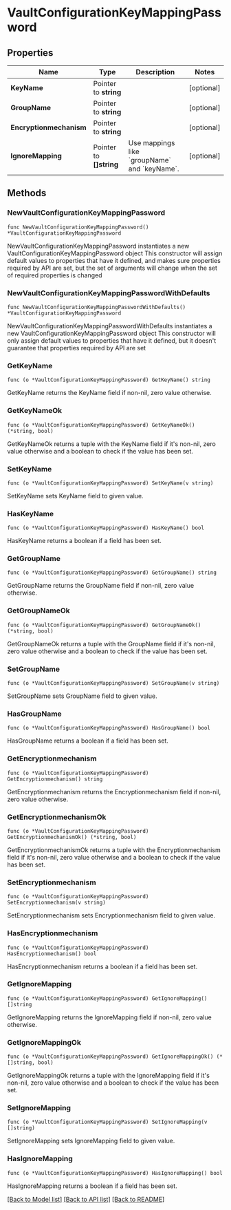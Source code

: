 # VaultConfigurationKeyMappingPassword

## Properties

Name | Type | Description | Notes
------------ | ------------- | ------------- | -------------
**KeyName** | Pointer to **string** |  | [optional] 
**GroupName** | Pointer to **string** |  | [optional] 
**Encryptionmechanism** | Pointer to **string** |  | [optional] 
**IgnoreMapping** | Pointer to **[]string** | Use mappings like &#x60;groupName&#x60; and &#x60;keyName&#x60;. | [optional] 

## Methods

### NewVaultConfigurationKeyMappingPassword

`func NewVaultConfigurationKeyMappingPassword() *VaultConfigurationKeyMappingPassword`

NewVaultConfigurationKeyMappingPassword instantiates a new VaultConfigurationKeyMappingPassword object
This constructor will assign default values to properties that have it defined,
and makes sure properties required by API are set, but the set of arguments
will change when the set of required properties is changed

### NewVaultConfigurationKeyMappingPasswordWithDefaults

`func NewVaultConfigurationKeyMappingPasswordWithDefaults() *VaultConfigurationKeyMappingPassword`

NewVaultConfigurationKeyMappingPasswordWithDefaults instantiates a new VaultConfigurationKeyMappingPassword object
This constructor will only assign default values to properties that have it defined,
but it doesn't guarantee that properties required by API are set

### GetKeyName

`func (o *VaultConfigurationKeyMappingPassword) GetKeyName() string`

GetKeyName returns the KeyName field if non-nil, zero value otherwise.

### GetKeyNameOk

`func (o *VaultConfigurationKeyMappingPassword) GetKeyNameOk() (*string, bool)`

GetKeyNameOk returns a tuple with the KeyName field if it's non-nil, zero value otherwise
and a boolean to check if the value has been set.

### SetKeyName

`func (o *VaultConfigurationKeyMappingPassword) SetKeyName(v string)`

SetKeyName sets KeyName field to given value.

### HasKeyName

`func (o *VaultConfigurationKeyMappingPassword) HasKeyName() bool`

HasKeyName returns a boolean if a field has been set.

### GetGroupName

`func (o *VaultConfigurationKeyMappingPassword) GetGroupName() string`

GetGroupName returns the GroupName field if non-nil, zero value otherwise.

### GetGroupNameOk

`func (o *VaultConfigurationKeyMappingPassword) GetGroupNameOk() (*string, bool)`

GetGroupNameOk returns a tuple with the GroupName field if it's non-nil, zero value otherwise
and a boolean to check if the value has been set.

### SetGroupName

`func (o *VaultConfigurationKeyMappingPassword) SetGroupName(v string)`

SetGroupName sets GroupName field to given value.

### HasGroupName

`func (o *VaultConfigurationKeyMappingPassword) HasGroupName() bool`

HasGroupName returns a boolean if a field has been set.

### GetEncryptionmechanism

`func (o *VaultConfigurationKeyMappingPassword) GetEncryptionmechanism() string`

GetEncryptionmechanism returns the Encryptionmechanism field if non-nil, zero value otherwise.

### GetEncryptionmechanismOk

`func (o *VaultConfigurationKeyMappingPassword) GetEncryptionmechanismOk() (*string, bool)`

GetEncryptionmechanismOk returns a tuple with the Encryptionmechanism field if it's non-nil, zero value otherwise
and a boolean to check if the value has been set.

### SetEncryptionmechanism

`func (o *VaultConfigurationKeyMappingPassword) SetEncryptionmechanism(v string)`

SetEncryptionmechanism sets Encryptionmechanism field to given value.

### HasEncryptionmechanism

`func (o *VaultConfigurationKeyMappingPassword) HasEncryptionmechanism() bool`

HasEncryptionmechanism returns a boolean if a field has been set.

### GetIgnoreMapping

`func (o *VaultConfigurationKeyMappingPassword) GetIgnoreMapping() []string`

GetIgnoreMapping returns the IgnoreMapping field if non-nil, zero value otherwise.

### GetIgnoreMappingOk

`func (o *VaultConfigurationKeyMappingPassword) GetIgnoreMappingOk() (*[]string, bool)`

GetIgnoreMappingOk returns a tuple with the IgnoreMapping field if it's non-nil, zero value otherwise
and a boolean to check if the value has been set.

### SetIgnoreMapping

`func (o *VaultConfigurationKeyMappingPassword) SetIgnoreMapping(v []string)`

SetIgnoreMapping sets IgnoreMapping field to given value.

### HasIgnoreMapping

`func (o *VaultConfigurationKeyMappingPassword) HasIgnoreMapping() bool`

HasIgnoreMapping returns a boolean if a field has been set.


[[Back to Model list]](../README.md#documentation-for-models) [[Back to API list]](../README.md#documentation-for-api-endpoints) [[Back to README]](../README.md)



